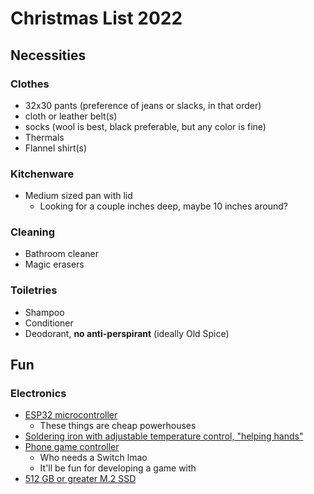 # Christmas List 2022

## Necessities

### Clothes
* 32x30 pants (preference of jeans or slacks, in that order)
* cloth or leather belt(s)
* socks (wool is best, black preferable, but any color is fine)
* Thermals
* Flannel shirt(s)

### Kitchenware
* Medium sized pan with lid
    * Looking for a couple inches deep, maybe 10 inches around?

### Cleaning
* Bathroom cleaner
* Magic erasers

### Toiletries
* Shampoo
* Conditioner
* Deodorant, **no anti-perspirant** (ideally Old Spice)

## Fun

### Electronics
* [ESP32 microcontroller](https://www.amazon.com/s?k=esp32)
   * These things are cheap powerhouses
* [Soldering iron with adjustable temperature control, "helping hands"](https://www.amazon.com/s?k=soldering+iron+for+small+electronics+with+helping+hands)
* [Phone game controller](https://www.amazon.com/s?k=phone+game+controller)
    * Who needs a Switch lmao
    * It'll be fun for developing a game with
* [512 GB or greater M.2 SSD](https://www.amazon.com/s?k=silicon+power+ssd+m.2&crid=NYGL3X7MA73E&sprefix=silicon+power+ssd+m.%2Caps%2C137&ref=nb_sb_noss_2)


